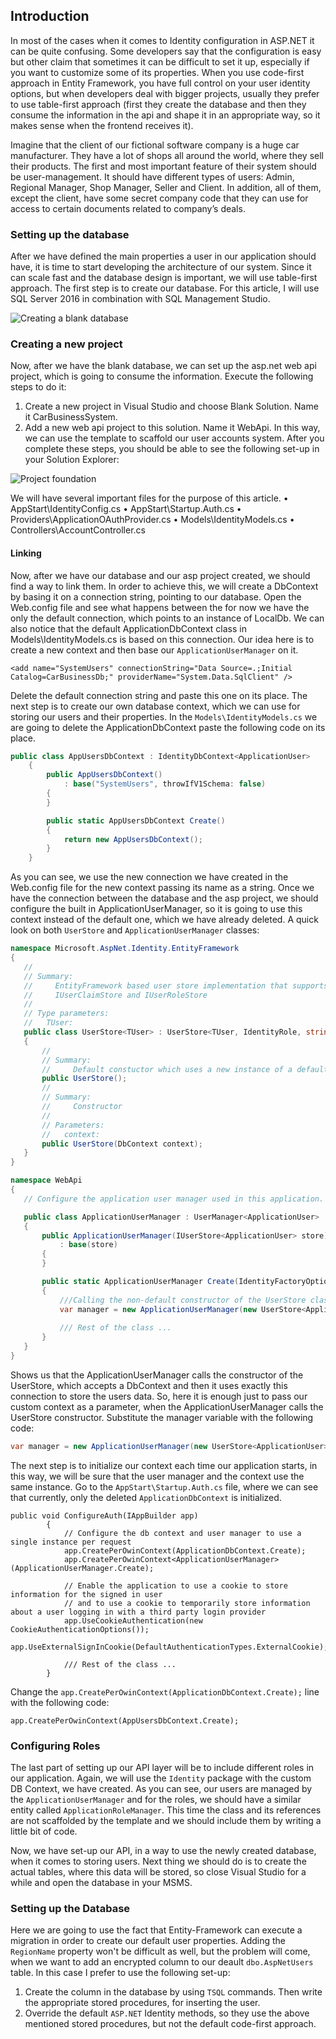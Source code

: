 ## Introduction 
In most of the cases when it comes to Identity configuration in ASP.NET it can be quite confusing. Some developers say that the configuration is easy but other claim that sometimes it can be difficult to set it up, especially if you want to customize some of its properties. When you use code-first approach in Entity Framework, you have full control on your user identity options, but when developers deal with bigger projects, usually they prefer to use table-first approach (first they create the database and then they consume the information in the api and shape it in an appropriate way, so it makes sense when the frontend receives it). 


Imagine that the client of our fictional software company is a huge car manufacturer. They have a lot of shops all around the world, where they sell their products. The first and most important feature of their system should be user-management. It should have different types of users:  Admin, Regional Manager, Shop Manager, Seller and Client. In addition, all of them, except the client, have some secret company code that they can use for access to certain documents related to company’s deals. 

### Setting up the database
After we have defined the main properties a user in our application should have, it is time to start developing the architecture of our system. Since it can scale fast and the database design is important, we will use table-first approach. The first step is to create our database. For this article, I will use SQL Server 2016 in combination with SQL Management Studio. 


![Creating a blank database](https://raw.githubusercontent.com/pluralsight/guides/master/images/b33c22e7-b4bf-4779-a137-a65098a5b2b1.PNG)


### Creating a new project
Now, after we have the blank database, we can set up the asp.net web api project, which is going to consume the information. Execute the following steps to do it:
1.	Create a new project in Visual Studio and choose Blank Solution. Name it CarBusinessSystem.
2.	Add a new web api project to this solution. Name it WebApi. In this way, we can use the template to scaffold our user accounts system. 
After you complete these steps, you should be able to see the following set-up in your Solution Explorer:



![Project foundation](https://raw.githubusercontent.com/pluralsight/guides/master/images/d7da08a8-00dc-465c-a4ba-dac38dbee5ea.PNG)

 
We will have several important files for the purpose of this article.
•	AppStart\IdentityConfig.cs
•	AppStart\Startup.Auth.cs
•	Providers\ApplicationOAuthProvider.cs
•	Models\IdentityModels.cs
•	Controllers\AccountController.cs

#### Linking
Now, after we have our database and our asp project created, we should find a way to link them. In order to achieve this, we will create a DbContext by basing it on a connection string, pointing to our database.  Open the Web.config file and see what happens between the <connectionStrings> for now we have the only the default connection, which points to an instance of LocalDb. We can also notice that the default ApplicationDbContext class in Models\IdentityModels.cs is based on this connection. Our idea here is to create a new context and then base our ```ApplicationUserManager``` on it. 
```
<add name="SystemUsers" connectionString="Data Source=.;Initial Catalog=CarBusinessDb;" providerName="System.Data.SqlClient" />
```
Delete the default connection string and paste this one on its place. 
The next step is to create our own database context, which we can use for storing our users and their properties. In the `Models\IdentityModels.cs` we are going to delete the ApplicationDbContext paste the following code on its place. 
```C#
public class AppUsersDbContext : IdentityDbContext<ApplicationUser>
    {
        public AppUsersDbContext()
            : base("SystemUsers", throwIfV1Schema: false)
        {
        }

        public static AppUsersDbContext Create()
        {
            return new AppUsersDbContext();
        }
    }
```
As you can see, we use the new connection we have created in the Web.config file for the new context passing its name as a string. 
Once we have the connection between the database and the asp project, we should configure the built in ApplicationUserManager, so it is going to use this context instead of the default one, which we have already deleted. A quick look on both ```UserStore``` and ```ApplicationUserManager``` classes: 
 ```csharp
 namespace Microsoft.AspNet.Identity.EntityFramework
{
    //
    // Summary:
    //     EntityFramework based user store implementation that supports IUserStore, IUserLoginStore,
    //     IUserClaimStore and IUserRoleStore
    //
    // Type parameters:
    //   TUser:
    public class UserStore<TUser> : UserStore<TUser, IdentityRole, string, IdentityUserLogin, IdentityUserRole, IdentityUserClaim>, IUserStore<TUser>, IUserStore<TUser, string>, IDisposable where TUser : IdentityUser
    {
        //
        // Summary:
        //     Default constuctor which uses a new instance of a default EntityyDbContext
        public UserStore();
        //
        // Summary:
        //     Constructor
        //
        // Parameters:
        //   context:
        public UserStore(DbContext context);
    }
}
 ```
 ```csharp
 namespace WebApi
{
    // Configure the application user manager used in this application. UserManager is defined in ASP.NET Identity and is used by the application.

    public class ApplicationUserManager : UserManager<ApplicationUser>
    {
        public ApplicationUserManager(IUserStore<ApplicationUser> store)
            : base(store)
        {
        }

        public static ApplicationUserManager Create(IdentityFactoryOptions<ApplicationUserManager> options, IOwinContext context)
        {
            ///Calling the non-default constructor of the UserStore class
            var manager = new ApplicationUserManager(new UserStore<ApplicationUser>(context.Get<ApplicationDbContext>()));
            
            /// Rest of the class ...
        }
    }
}
```
Shows us that the ApplicationUserManager calls the constructor of the UserStore, which accepts a DbContext and then it uses exactly this connection to store the users data. So, here it is enough just to pass our custom context as a parameter, when the ApplicationUserManager calls the  UserStore constructor.  Substitute the manager variable with the following code:
```csharp
var manager = new ApplicationUserManager(new UserStore<ApplicationUser>(context.Get<AppUsersDbContext>()));
```
The next step is to initialize our context each time our application starts, in this way, we will be sure that the user manager and the context use the same instance. Go to the ```AppStart\Startup.Auth.cs``` file, where we can see that currently, only the deleted ```ApplicationDbContext``` is initialized. 

```
public void ConfigureAuth(IAppBuilder app)
        {
            // Configure the db context and user manager to use a single instance per request
            app.CreatePerOwinContext(ApplicationDbContext.Create);
            app.CreatePerOwinContext<ApplicationUserManager>(ApplicationUserManager.Create);

            // Enable the application to use a cookie to store information for the signed in user
            // and to use a cookie to temporarily store information about a user logging in with a third party login provider
            app.UseCookieAuthentication(new CookieAuthenticationOptions());
            app.UseExternalSignInCookie(DefaultAuthenticationTypes.ExternalCookie);

            /// Rest of the class ...
        }
```
 
Change the ```app.CreatePerOwinContext(ApplicationDbContext.Create);``` line with the following code:
```
app.CreatePerOwinContext(AppUsersDbContext.Create);
```

### Configuring Roles
The last part of setting up our API layer will be to include different roles in our application. Again, we will use the ```Identity``` package with the custom DB Context, we have created. As you can see, our users are managed by the ```ApplicationUserManager``` and for the roles, we should have a similar entity called ```ApplicationRoleManager```. This time the class and its references are not scaffolded by the template and we should include them by writing a little bit of code. 

Now, we have set-up our API, in a way to use the newly created database, when it comes to storing users. Next thing we should do is to create the actual tables, where this data will be stored, so close Visual Studio for a while and open the database in your MSMS. 

### Setting up the Database

Here we are going to use the fact that Entity-Framework can execute a migration in order to create our default user properties. Adding the ```RegionName``` property won't be difficult as well, but the problem will come, when we want to add an encrypted column to our deault ```dbo.AspNetUsers``` table. In this case I prefer to use the following set-up:
1. Create the column in the database by using ```TSQL``` commands. Then write the appropriate stored procedures, for inserting the user. 
2. Override the default ```ASP.NET``` Identity methods, so they use the above mentioned stored procedures, but not the default code-first approach. 



